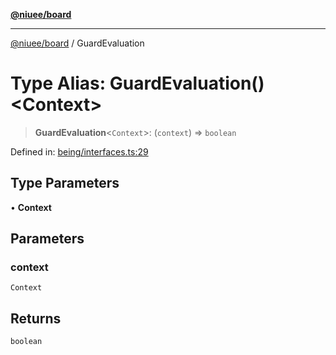 [**@niuee/board**](../README.md)

***

[@niuee/board](../globals.md) / GuardEvaluation

# Type Alias: GuardEvaluation()\<Context\>

> **GuardEvaluation**\<`Context`\>: (`context`) => `boolean`

Defined in: [being/interfaces.ts:29](https://github.com/niuee/board/blob/d74620e4e63da3004adfc7105b7f1136fce9577c/src/being/interfaces.ts#L29)

## Type Parameters

• **Context**

## Parameters

### context

`Context`

## Returns

`boolean`
